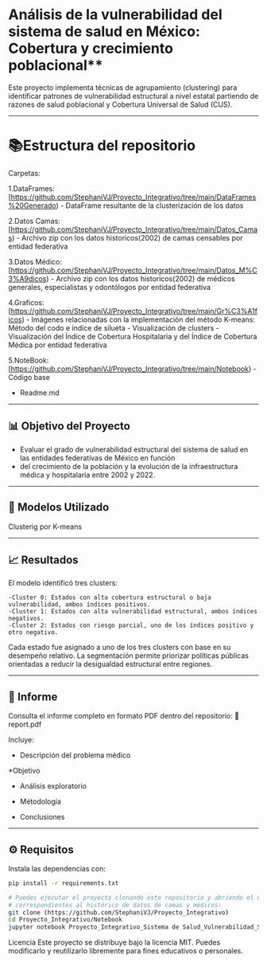 
# Análisis de la vulnerabilidad del sistema de salud en México: Cobertura y crecimiento poblacional**

Este proyecto implementa técnicas de agrupamiento (clustering)  para identificar patrones de vulnerabilidad estructural a nivel estatal partiendo de razones de salud poblacional y 
Cobertura Universal de Salud (CUS).

---
# 📚Estructura del repositorio
Carpetas:

1.DataFrames:[https://github.com/StephaniVJ/Proyecto_Integrativo/tree/main/DataFrames%20Generado)
      - DataFrame resultante de la clusterización de los datos 
      
2.Datos Camas:  [https://github.com/StephaniVJ/Proyecto_Integrativo/tree/main/Datos_Camas)
     - Archivo zip con los datos historicos(2002) de camas censables por entidad federativa 

3.Datos Médico:  [https://github.com/StephaniVJ/Proyecto_Integrativo/tree/main/Datos_M%C3%A9dicos)
     - Archivo zip con los datos historicos(2002) de médicos generales, especialistas y odontólogos por entidad federativa 
     
4.Graficos:  [https://github.com/StephaniVJ/Proyecto_Integrativo/tree/main/Gr%C3%A1ficos)
    - Imágenes relacionadas con la implementación del método K-means: Método del codo  e índice de silueta 
    - Visualización de clusters
    - Visualización del Índice de Cobertura Hospitalaria y del Índice de Cobertura Médica por entidad federativa
    
5.NoteBook:[https://github.com/StephaniVJ/Proyecto_Integrativo/tree/main/Notebook)
    - Código base

  
    
  
  - Readme.md
---
## 📊 Objetivo del Proyecto

  - Evaluar el grado de vulnerabilidad estructural del sistema de salud en las entidades federativas de México en función
  - del crecimiento de la población y la evolución de la infraestructura médica y hospitalaria entre 2002 y 2022.
---
## 🤖 Modelos Utilizado
Clusterig por K-means



---
## 📈 Resultados
El modelo identificó tres clusters:

	-Cluster 0: Estados con alta cobertura estructural o baja vulnerabilidad, ambos índices positivos.
	-Cluster 1: Estados con alta vulnerabilidad estructural, ambos índices negativos.
	-Cluster 2: Estados con riesgo parcial, uno de los índices positivo y otro negativo.

Cada estado fue asignado a uno de los tres clusters con base en su desempeño relativo.
La segmentación permite priorizar políticas públicas orientadas a reducir la desigualdad estructural entre regiones.

---
## 📑 Informe
Consulta el informe completo en formato PDF dentro del repositorio:
📎 report.pdf

Incluye:

* Descripción del problema médico

*Objetivo

* Análisis exploratorio

* Métodología

* Conclusiones
  
---
## ⚙️ Requisitos
Instala las dependencias con:

```bash
pip install -r requirements.txt

# Puedes ejecutar el proyecto clonando este repositorio y abriendo el notebooks del código base. Tambien deberas descargar los archivos zip
# correspondientes al histórico de datos de camas y médicos:
git clone (https://github.com/StephaniVJ/Proyecto_Integrativo)
cd Proyecto_Integrativo/Notebook
jupyter notebook Proyecto_Integrativo_Sistema de Salud_Vulnerabilidad_StephaniVJ.ipynb # Código base

```

Licencia
Este proyecto se distribuye bajo la licencia MIT. Puedes modificarlo y reutilizarlo libremente para fines educativos o personales.
